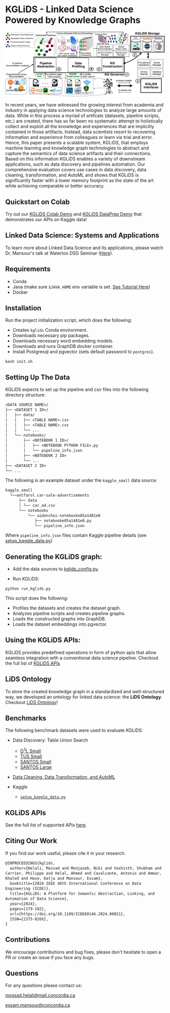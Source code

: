 # KGLiDS - Linked Data Science Powered by Knowledge Graphs

![KGLiDS_architecture](docs/graphics/kglids_architecture.jpg)


In recent years, we have witnessed the growing interest from academia and industry in applying data science technologies to analyze large amounts of data. While in this process a myriad of artifcats (datasets, pipeline scripts, etc.) are created, there has so far been no systematic attempt to holistically collect and exploit all the knowledge and experiences that are implicitly contained in those artifacts. Instead, data scientists resort to recovering information and experience from colleagues or learn via trial and error. 
Hence, this paper presents a scalable system, KGLiDS, that employs machine learning and knowledge graph technologies to abstract and capture the semantics of data science artifacts and their connections. Based on this information KGLiDS enables a variety of downstream applications, such as data discovery and pipelines automation. 
Our comprehensive evaluation covers use cases in data discovery, data cleaning, transformation, and AutoML and shows that KGLiDS is significantly faster with a lower memory footprint as the state of the art while achieving comparable or better accuracy.

## Quickstart on Colab
Try out our [KGLiDS Colab Demo](https://colab.research.google.com/drive/1dDiGh1KwJibR2pVjiMXFpHIHxfgByYxZ?usp=sharing) and [KGLiDS DataPrep Demo](https://colab.research.google.com/drive/1_gjONJlQwumhSOP5k_9b0O6xdTR5Gqbq?usp=sharing) that demonstrates our APIs on Kaggle data!

[comment]: <> (## Technical Report)
[comment]: <> (Our technical report is available on [ArXiv]&#40;https://arxiv.org/abs/2303.02204&#41; and includes more details on our system and interfaces is available)

## Linked Data Science: Systems and Applications
To learn more about Linked Data Science and its applications, please watch Dr. Mansour's talk at Waterloo DSG Seminar ([Here](https://www.youtube.com/watch?v=99wvN04C5fU)). 

## Requirements
* Conda
* Java (make sure `$JAVA_HOME` env variable is set. [See Tutorial Here](https://www.digitalocean.com/community/tutorials/how-to-install-java-with-apt-on-ubuntu-22-04))
* Docker

## Installation
Run the project initialization script, which does the following:
* Creates `kglids` Conda environment.
* Downloads necessary pip packages.
* Downloads necessary word embedding models.
* Downloads and runs GraphDB docker container.
* Install Postgresql and pgvector (sets default password to `postgres`).

```commandline
bash init.sh
```

## Setting Up The Data

KGLiDS expects to set up the pipeline and csv files into the following directory structure:

```
<DATA SOURCE NAME>/
├── <DATASET 1 ID>/
│   ├── data/
│   │   ├── <TABLE NAME>.csv
│   │   ├── <TABLE NAME>.csv
│   │   └── ...
│   └── notebooks/
│       ├── <NOTEBOOK 1 ID>/
│       │   ├── <NOTEBOOK PYTHON FILE>.py
│       │   └── pipeline_info.json
│       ├── <NOTEBOOK 2 ID>
│       └── ...      
├── <DATASET 2 ID>
└── ...
```

The following is an example dataset under the `kaggle_small` data source:
```
kaggle_small
  └──antfarol.car-sale-advertisements
      ├── data
      │ └── car_ad.csv
      └── notebooks
          └── aidenchoi-notebooke85a1481e0
             ├── notebooke85a1481e0.py
             └── pipeline_info.json
```

Where `pipeline_info.json` files contain Kaggle pipeline details (see [setup_kaggle_data.py](storage_utils/setup_kaggle_data.py))

## Generating the KGLiDS graph:
* Add the data sources to [kglids_config.py](kglids_config.py).

* Run KGLiDS:


```commandline
python run_kglids.py
```

This script does the following:
* Profiles the datasets and creates the dataset graph.
* Analyzes pipeline scripts and creates pipeline graphs.
* Loads the constructed graphs into GraphDB.
* Loads the dataset embeddings into pgvector.



## Using the KGLiDS APIs</b>: 

KGLiDS provides predefined operations in form of python apis that allow seamless integration with a conventional data science pipeline.
Checkout the full list of [KGLiDS APIs](docs/KGLiDS_apis.md)

## LiDS Ontology
To store the created knowledge graph in a standardized and well-structured way,
we developed an ontology for linked data science: the <b>LiDS Ontology</b>.<br/>
Checkout [LiDS Ontology](docs/LiDS_ontology.md)!

## Benchmarks
The following benchmark datasets were used to evaluate KGLiDS:
* Data Discovery: Table Union Search
  * [D<sup>3</sup>L Small](https://github.com/alex-bogatu/d3l)
  * [TUS Small](https://github.com/RJMillerLab/table-union-search-benchmark)
  * [SANTOS Small](https://github.com/northeastern-datalab/santos/tree/main)
  * [SANTOS Large](https://github.com/northeastern-datalab/santos/tree/main) 

* [Data Cleaning, Data Transformation, and AutoML](gnn_applications/README.md)
* Kaggle
  * [`setup_kaggle_data.py`](storage/utils/setup_kaggle_data.py)

## KGLiDS APIs
See the full list of supported APIs [here](docs/KGLiDS_apis.md).

## Citing Our Work
If you find our work useful, please cite it in your research.
```
@INPROCEEDINGS{kglids,
  author={Helali, Mossad and Monjazeb, Niki and Vashisth, Shubham and Carrier, Philippe and Helal, Ahmed and Cavalcante, Antonio and Ammar, Khaled and Hose, Katja and Mansour, Essam},
  booktitle={2024 IEEE 40th International Conference on Data Engineering (ICDE)}, 
  title={KGLiDS: A Platform for Semantic Abstraction, Linking, and Automation of Data Science}, 
  year={2024},
  pages={179-192},
  url={https://doi.org/10.1109/ICDE60146.2024.00021},
  ISSN={2375-026X},
}
```


## Contributions
We encourage contributions and bug fixes, please don't hesitate to open a PR or create an issue if you face any bugs.

## Questions
For any questions please contact us:

mossad.helali@mail.concordia.ca

essam.mansour@concordia.ca
